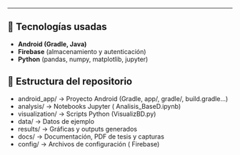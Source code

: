 ---

## 🚀 Tecnologías usadas

- **Android (Gradle, Java)**
- **Firebase** (almacenamiento y autenticación)
- **Python** (pandas, numpy, matplotlib, jupyter)

## 📂 Estructura del repositorio
- android_app/ → Proyecto Android (Gradle, app/, gradle/, build.gradle…)
- analysis/ → Notebooks Jupyter ( Analisis_BaseD.ipynb)
- visualization/ → Scripts Python (VisualizBD.py)
- data/ → Datos de ejemplo 
- results/ → Gráficas y outputs generados
- docs/ → Documentación, PDF de tesis y capturas
- config/ → Archivos de configuración ( Firebase)